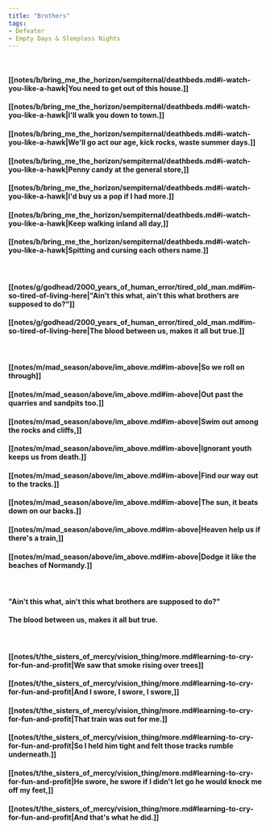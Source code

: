 ```yaml
---
title: "Brothers"
tags:
- Defeater
- Empty Days & Sleepless Nights
---
```

&nbsp;
#### [[notes/b/bring_me_the_horizon/sempiternal/deathbeds.md#i-watch-you-like-a-hawk|You need to get out of this house.]]
#### [[notes/b/bring_me_the_horizon/sempiternal/deathbeds.md#i-watch-you-like-a-hawk|I'll walk you down to town.]]
#### [[notes/b/bring_me_the_horizon/sempiternal/deathbeds.md#i-watch-you-like-a-hawk|We'll go act our age, kick rocks, waste summer days.]]
#### [[notes/b/bring_me_the_horizon/sempiternal/deathbeds.md#i-watch-you-like-a-hawk|Penny candy at the general store,]]
#### [[notes/b/bring_me_the_horizon/sempiternal/deathbeds.md#i-watch-you-like-a-hawk|I'd buy us a pop if I had more.]]
#### [[notes/b/bring_me_the_horizon/sempiternal/deathbeds.md#i-watch-you-like-a-hawk|Keep walking inland all day,]]
#### [[notes/b/bring_me_the_horizon/sempiternal/deathbeds.md#i-watch-you-like-a-hawk|Spitting and cursing each others name.]]
&nbsp;
#### [[notes/g/godhead/2000_years_of_human_error/tired_old_man.md#im-so-tired-of-living-here|"Ain't this what, ain't this what brothers are supposed to do?"]]
#### [[notes/g/godhead/2000_years_of_human_error/tired_old_man.md#im-so-tired-of-living-here|The blood between us, makes it all but true.]]
&nbsp;
#### [[notes/m/mad_season/above/im_above.md#im-above|So we roll on through]]
#### [[notes/m/mad_season/above/im_above.md#im-above|Out past the quarries and sandpits too.]]
#### [[notes/m/mad_season/above/im_above.md#im-above|Swim out among the rocks and cliffs,]]
#### [[notes/m/mad_season/above/im_above.md#im-above|Ignorant youth keeps us from death.]]
#### [[notes/m/mad_season/above/im_above.md#im-above|Find our way out to the tracks.]]
#### [[notes/m/mad_season/above/im_above.md#im-above|The sun, it beats down on our backs.]]
#### [[notes/m/mad_season/above/im_above.md#im-above|Heaven help us if there's a train,]]
#### [[notes/m/mad_season/above/im_above.md#im-above|Dodge it like the beaches of Normandy.]]
&nbsp;
#### "Ain't this what, ain't this what brothers are supposed to do?"
#### The blood between us, makes it all but true.
&nbsp;
#### [[notes/t/the_sisters_of_mercy/vision_thing/more.md#learning-to-cry-for-fun-and-profit|We saw that smoke rising over trees]]
#### [[notes/t/the_sisters_of_mercy/vision_thing/more.md#learning-to-cry-for-fun-and-profit|And I swore, I swore, I swore,]]
#### [[notes/t/the_sisters_of_mercy/vision_thing/more.md#learning-to-cry-for-fun-and-profit|That train was out for me.]]
#### [[notes/t/the_sisters_of_mercy/vision_thing/more.md#learning-to-cry-for-fun-and-profit|So I held him tight and felt those tracks rumble underneath.]]
#### [[notes/t/the_sisters_of_mercy/vision_thing/more.md#learning-to-cry-for-fun-and-profit|He swore, he swore if I didn't let go he would knock me off my feet,]]
#### [[notes/t/the_sisters_of_mercy/vision_thing/more.md#learning-to-cry-for-fun-and-profit|And that's what he did.]]
